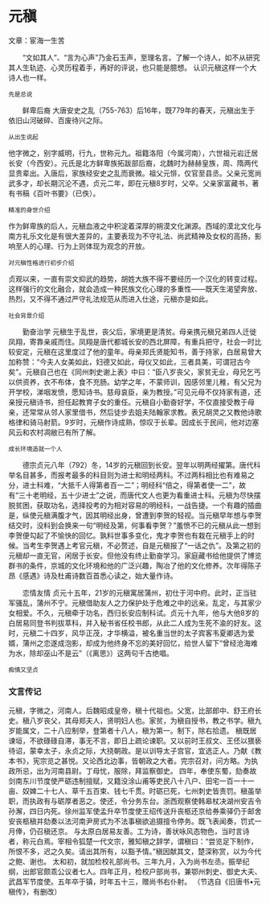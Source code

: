 # 元稹
文章：宦海一生苦

　　“文如其人”、“言为心声”乃金石玉声，至理名言。了解一个诗人，如不从研究其人生轨迹、心灵历程着手，再好的评说，也只能是臆想。
认识元稹这样一个大诗人也一样。
```
先是总说
```
　　鲜卑后裔 大唐安史之乱（755-763）后16年，既779年的春天，元稹出生于依旧山河破碎、百废待兴之际。
```
从出生说起
```
他字微之，别字威明，行九，世称元九。祖籍洛阳（今属河南），六世祖元岩迁居长安（今西安）。元氏是北方鲜卑族拓跋部后裔，北魏时为赫赫皇族，周、隋两代显贵辈出。入唐后，家族经安史之乱而衰微。祖父元悱，仅官至县丞。父亲元宽尚武多才，却长期沉沦不遇，贞元二年，即在元稹8岁时，父卒。父亲家富藏书，著有书稿《百叶书要》（已佚）。
```
精准的身世介绍
```
作为鲜卑族的后人，元稹血液之中积淀着深厚的朔漠文化渊源。西域的漠北文化与南方礼乐文化是有很大差异的，主要表现为不守礼法、尚武精神及女权的高扬，影响至人的心理、行为上则体现为观念的开放。
```
对元稹性格进行初步介绍
```
贞观以来，一直有崇文抑武的趋势，胡姓大族不得不要经历一个汉化的转变过程。这样强行的文化融合，就会造成一种民族文化心理的多重性——既天生渴望奔放、热烈，又不得不通过严守礼法规范从而进入仕途，元稹亦是如此。
```
社会背景介绍
```

　　勤奋治学 元稹生于乱世，丧父后，家境更是清贫。母亲携元稹兄弟四人迁徙凤翔，寄靠亲戚而住。凤翔是唐代都城长安的西北屏障，有重兵把守，社会一时比较安定，元稹在这里度过了他的童年。母亲郑氏贤能知书，善于持家，白居易曾大加称赞：“今夫人女美如此，妇德又如此，母仪又如此，三者具美，可谓冠古今矣”。元稹自己也在《同州刺史谢上表》中曰：“臣八岁丧父，家贫无业，母兄乞丐以供资养，衣不布体，食不充肠。幼学之年，不蒙师训，因感邻里儿稚，有父兄为开学校，涕咽发愤，愿知诗书。慈母哀臣，亲为教授。”可见元母不仅持家有道，还亲授元稹诗书，担任起教育子女的重任。元稹自小勤奋好学，不仅直接受教于母亲，还常常从邻人家里借书，然后徒步去姐夫陆翰家求教。表兄胡灵之又教他诗歌格律和骑马射箭。9岁时，元稹作诗成熟，惊叹于长辈。因成长于民间，他对边塞风云和农村凋敝已有所了解。
```
成长环境造就一个人
```

　　德宗贞元八年（792）冬，14岁的元稹回到长安。翌年以明两经擢第。唐代科举名目甚多，而报考最多的科目则为进士和明经两科。不过两科相比也有难易之分，进士科难，“大抵千人得第者百一二”；明经科“倍之，得第者使一二”，故有“三十老明经，五十少进士”之说，而唐代文人也更为看重进士科。元稹为尽快摆脱贫困，获取功名，选择投考的为相对容易的明经科，一战告捷。一个有趣的插曲是，纵使元稹满腹才气，因其明经出身，曾遭到李贺的轻视。当元稹早年想与李贺结交时，没料到会换来一句“明经及第，何事看李贺？”羞愤不已的元稹从此一想到李贺便勾起了不愉快的回忆。孰料世事多变化，鬼才李贺也有栽在元稹手上的时候。当考生李贺遇上考官元稹，不必赘述，自是元稹报了“一话之仇”。及第之初的元稹却一直无官，闲居于长安。但他没有终止勤奋学习。家庭藏书给他提供了博览群书的条件，京城的文化环境和他的广泛兴趣，陶冶了他的文化修养。次年得陈子昂《感遇》诗及杜甫诗数百首悉心读之，始大量作诗。

　　恋情友情 贞元十五年，21岁的元稹寓居蒲州，初仕于河中府。此时，正当驻军骚乱，蒲州不宁。元稹借助友人之力保护处于危难之中的远亲。乱定，与其家少女相爱。不久，元稹牵于功名，西归长安应制科试。贞元十九年，他与大他8岁的白居易同登书判拔萃科，并入秘书省任校书郎，从此二人成为生死不渝的好友。这时，元稹二十四岁，风华正茂，才华横溢，被名重当世的太子宾客韦夏卿选为爱婿，蒲州之恋遂成泡影，却成为他终身不忘的美好回忆，给世人留下“曾经沧海难为水，除却巫山不是云”（《离思》）这两句千古绝唱。
```
痴情又坚贞
```

### 文言传记

元稹，字微之，河南人。后魏昭成皇帝，稹十代祖也。父宽，比部郎中、舒王府长史。稹八岁丧父，其母郑夫人，贤明妇人也。家贫，为稹自授书，教之书学。稹九岁能属文，二十八应制举，登第者十八人，稹为第一。制下，除右拾遗。 
   稹既居谏垣，不欲碌碌自滞，事无不言，即日上疏论谏职。又以前时王叔文、王伾以猥亵待诏，蒙幸太子，永贞之际，大挠朝政。是以训导太子宫官，宜选正人。乃献《教本书》，宪宗览之甚悦。又论西北边事，皆朝政之大者。完宗召对，问方略。为执政所忌，出为河南县尉。丁母忧，服除，拜监察御史。 
   四年，奉使东蜀，劾奏故剑南东川节度使严砺违制擅赋，又籍没涂山甫等吏民八十八户、田宅一百一十一亩、奴婢二十七人、草千五百束、钱七千贯。时砺已死，七州刺史皆责罚。稹虽举职，而执政有与砺厚者恶之。使还，令分务东台。浙西观察使韩皋杖决湖州安吉令孙澥，四日内死。徐州监军使孟升卒节度使王绍传送升丧柩还京给券乘驿仍于邮舍安丧柩稹并劾奏以法河南尹房式为不法事稹欲追摄擅令停务。既飞表闻奏，罚式一月俸，仍召稹还京。 
   与太原白居易友善。工为诗，善状咏风态物色，当时言诗者，称元白焉。宰相令狐楚一代文宗，雅知稹之辞学，谓稹曰：“尝览足下制作，所恨不多，迟之久矣。请出其所有，以豁予情。”稹因献其文，楚深称赏，以为今代之鲍、谢也。 
   太和初，就加检校礼部尚书。三年九月，入为尚书左丞。振举纪纲，出郎官颇乖公议者七人。四年正月，检校户部尚书，兼鄂州刺史、御史大夫、武昌军节度使。五年卒于镇，时年五十三，赠尚书右仆射。 
（节选自《旧唐书•元稹传》，有删改）

